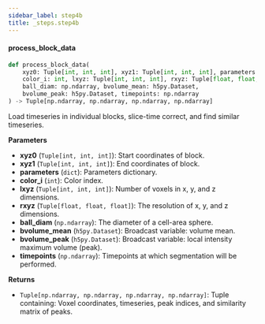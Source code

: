 ```yaml
---
sidebar_label: step4b
title: _steps.step4b
---
```


#### process\_block\_data

```python
def process_block_data(
    xyz0: Tuple[int, int, int], xyz1: Tuple[int, int, int], parameters: dict,
    color_i: int, lxyz: Tuple[int, int, int], rxyz: Tuple[float, float, float],
    ball_diam: np.ndarray, bvolume_mean: h5py.Dataset,
    bvolume_peak: h5py.Dataset, timepoints: np.ndarray
) -> Tuple[np.ndarray, np.ndarray, np.ndarray, np.ndarray]
```

Load timeseries in individual blocks, slice-time correct, and find similar timeseries.

**Parameters**

* **xyz0** (`Tuple[int, int, int]`): Start coordinates of block.
* **xyz1** (`Tuple[int, int, int]`): End coordinates of block.
* **parameters** (`dict`): Parameters dictionary.
* **color_i** (`int`): Color index.
* **lxyz** (`Tuple[int, int, int]`): Number of voxels in x, y, and z dimensions.
* **rxyz** (`Tuple[float, float, float]`): The resolution of x, y, and z dimensions.
* **ball_diam** (`np.ndarray`): The diameter of a cell-area sphere.
* **bvolume_mean** (`h5py.Dataset`): Broadcast variable: volume mean.
* **bvolume_peak** (`h5py.Dataset`): Broadcast variable: local intensity maximum volume (peak).
* **timepoints** (`np.ndarray`): Timepoints at which segmentation will be performed.

**Returns**

* `Tuple[np.ndarray, np.ndarray, np.ndarray, np.ndarray]`: Tuple containing: Voxel coordinates, timeseries, peak indices, and similarity matrix of peaks.

